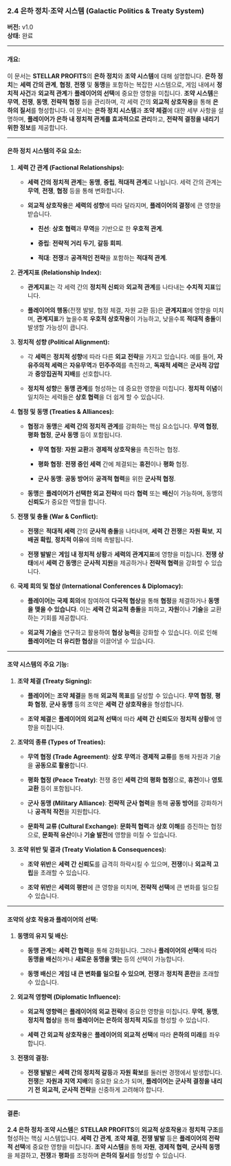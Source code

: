 ### **2.4 은하 정치·조약 시스템 (Galactic Politics & Treaty System)**

**버전:** v1.0  
**상태:** 완료

---

#### **개요:**

이 문서는 **STELLAR PROFITS**의 **은하 정치**와 **조약 시스템**에 대해 설명합니다. **은하 정치**는 **세력 간의 관계**, **협정**, **전쟁** 및 **동맹**을 포함하는 복잡한 시스템으로, 게임 내에서 **정치적 사건**과 **외교적 관계**가 **플레이어의 선택**에 중요한 영향을 미칩니다. **조약 시스템**은 **무역**, **전쟁**, **동맹**, **전략적 협정** 등을 관리하며, 각 세력 간의 **외교적 상호작용**을 통해 **은하의 질서**를 형성합니다. 이 문서는 **은하 정치 시스템**과 **조약 체결**에 대한 세부 사항을 설명하며, **플레이어가 은하 내 정치적 관계를 효과적으로 관리**하고, **전략적 결정을 내리기 위한 정보**를 제공합니다.

---

#### **은하 정치 시스템의 주요 요소:**

1. **세력 간 관계 (Factional Relationships):**
    
    - **세력 간의 정치적 관계**는 **동맹**, **중립**, **적대적 관계**로 나뉩니다. 세력 간의 관계는 **무역**, **전쟁**, **협정** 등을 통해 변화합니다.
        
    - **외교적 상호작용**은 **세력의 성향**에 따라 달라지며, **플레이어의 결정**에 큰 영향을 받습니다.
        
        - **친선**: **상호 협력**과 **무역**을 기반으로 한 **우호적 관계**.
            
        - **중립**: **전략적 거리 두기**, **갈등 회피**.
            
        - **적대**: **전쟁**과 **공격적인 전략**을 포함하는 **적대적 관계**.
            
2. **관계지표 (Relationship Index):**
    
    - **관계지표**는 각 세력 간의 **정치적 신뢰**와 **외교적 관계**를 나타내는 **수치적 지표**입니다.
        
    - **플레이어의 행동**(전쟁 발발, 협정 체결, 자원 교환 등)은 **관계지표**에 영향을 미치며, **관계지표**가 높을수록 **우호적 상호작용**이 가능하고, 낮을수록 **적대적 충돌**이 발생할 가능성이 큽니다.
        
3. **정치적 성향 (Political Alignment):**
    
    - 각 **세력**은 **정치적 성향**에 따라 다른 **외교 전략**을 가지고 있습니다. 예를 들어, **자유주의적 세력**은 **자유무역**과 **민주주의**를 촉진하고, **독재적 세력**은 **군사적 강압**과 **중앙집권적 지배**를 선호합니다.
        
    - **정치적 성향**은 **동맹 관계**를 형성하는 데 중요한 영향을 미칩니다. **정치적 이념**이 일치하는 세력들은 **상호 협력**을 더 쉽게 할 수 있습니다.
        
4. **협정 및 동맹 (Treaties & Alliances):**
    
    - **협정**과 **동맹**은 **세력 간의 정치적 관계**를 강화하는 핵심 요소입니다. **무역 협정**, **평화 협정**, **군사 동맹** 등이 포함됩니다.
        
        - **무역 협정**: **자원 교환**과 **경제적 상호작용**을 촉진하는 협정.
            
        - **평화 협정**: **전쟁 중인 세력** 간에 체결되는 **휴전**이나 **평화** 협정.
            
        - **군사 동맹**: **공동 방어**와 **공격적 협력**을 위한 **군사적 협정**.
            
    - **동맹**은 **플레이어가 선택한 외교 전략**에 따라 **협력** 또는 **배신**이 가능하며, 동맹의 **신뢰도**가 중요한 역할을 합니다.
        
5. **전쟁 및 충돌 (War & Conflict):**
    
    - **전쟁**은 **적대적 세력** 간의 **군사적 충돌**을 나타내며, **세력 간 전쟁**은 **자원 확보**, **지배권 확립**, **정치적 이유**에 의해 촉발됩니다.
        
    - **전쟁 발발**은 **게임 내 정치적 상황**과 **세력의 관계지표**에 영향을 미칩니다. **전쟁 상태**에서 **세력 간 동맹**은 **군사적 지원**을 제공하거나 **전략적 협력**을 강화할 수 있습니다.
        
6. **국제 회의 및 협상 (International Conferences & Diplomacy):**
    
    - **플레이어는 국제 회의**에 참여하여 **다국적 협상**을 통해 **협정**을 체결하거나 **동맹을 맺을 수 있습니다**. 이는 **세력 간 외교적 충돌**을 피하고, **자원**이나 **기술**을 교환하는 기회를 제공합니다.
        
    - **외교적 기술**을 연구하고 활용하여 **협상 능력**을 강화할 수 있습니다. 이로 인해 **플레이어는 더 유리한 협상**을 이끌어낼 수 있습니다.
        

---

#### **조약 시스템의 주요 기능:**

1. **조약 체결 (Treaty Signing):**
    
    - **플레이어**는 **조약 체결**을 통해 **외교적 목표**를 달성할 수 있습니다. **무역 협정**, **평화 협정**, **군사 동맹** 등의 조약은 **세력 간 상호작용**을 형성합니다.
        
    - **조약 체결**은 **플레이어의 외교적 선택**에 따라 **세력 간 신뢰도**와 **정치적 상황**에 영향을 미칩니다.
        
2. **조약의 종류 (Types of Treaties):**
    
    - **무역 협정 (Trade Agreement)**: **상호 무역**과 **경제적 교류**를 통해 자원과 기술을 **공동으로 활용**합니다.
        
    - **평화 협정 (Peace Treaty)**: 전쟁 중인 **세력 간의 평화 협정**으로, **휴전**이나 **영토 교환** 등이 포함됩니다.
        
    - **군사 동맹 (Military Alliance)**: **전략적 군사 협력**을 통해 **공동 방어**를 강화하거나 **공격적 작전**을 지원합니다.
        
    - **문화적 교류 (Cultural Exchange)**: **문화적 협력**과 **상호 이해**를 증진하는 협정으로, **문화적 유산**이나 **기술 발전**에 영향을 미칠 수 있습니다.
        
3. **조약 위반 및 결과 (Treaty Violation & Consequences):**
    
    - **조약 위반**은 **세력 간 신뢰도**를 급격히 하락시킬 수 있으며, **전쟁**이나 **외교적 고립**을 초래할 수 있습니다.
        
    - **조약 위반**은 **세력의 평판**에 큰 영향을 미치며, **전략적 선택**에 큰 변화를 일으킬 수 있습니다.
        

---

#### **조약의 상호 작용과 플레이어의 선택:**

1. **동맹의 유지 및 배신:**
    
    - **동맹 관계**는 **세력 간 협력**을 통해 강화됩니다. 그러나 **플레이어의 선택**에 따라 **동맹을 배신**하거나 **새로운 동맹을 맺는** 등의 선택이 가능합니다.
        
    - **동맹 배신**은 **게임 내 큰 변화를 일으킬 수 있으며**, **전쟁**과 **정치적 혼란**을 초래할 수 있습니다.
        
2. **외교적 영향력 (Diplomatic Influence):**
    
    - **외교적 영향력**은 **플레이어의 외교 전략**에 중요한 영향을 미칩니다. **무역**, **동맹**, **정치적 협상**을 통해 **플레이어는 은하의 정치적 지도**를 형성할 수 있습니다.
        
    - **세력 간 외교적 상호작용**은 **플레이어의 외교적 선택**에 따라 **은하의 미래**를 좌우합니다.
        
3. **전쟁의 결정:**
    
    - **전쟁 발발**은 **세력 간의 정치적 갈등**과 **자원 확보**를 둘러싼 경쟁에서 발생합니다. **전쟁**은 **자원과 지역 지배**의 중요한 요소가 되며, **플레이어는 군사적 결정을 내리기 전** **외교적, 군사적 전략**을 신중하게 고려해야 합니다.
        

---

#### **결론:**

**2.4 은하 정치·조약 시스템**은 **STELLAR PROFITS**의 **외교적 상호작용**과 **정치적 구조**를 형성하는 핵심 시스템입니다. **세력 간 관계**, **조약 체결**, **전쟁 발발** 등은 **플레이어의 전략적 선택**에 중요한 영향을 미칩니다. **조약 시스템**을 통해 **자원**, **경제적 협력**, **군사적 동맹**을 체결하고, **전쟁**과 **평화**를 조정하며 **은하의 질서**를 형성할 수 있습니다.